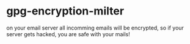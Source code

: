 # gpg-encryption-milter
on your email server all incomming emails will be encrypted, so if your server gets hacked, you are safe with your mails!
